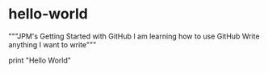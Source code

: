 # hello-world
"""JPM's Getting Started with GitHub
I am learning how to use GitHub
Write anything I want to write"""

print "Hello World"
